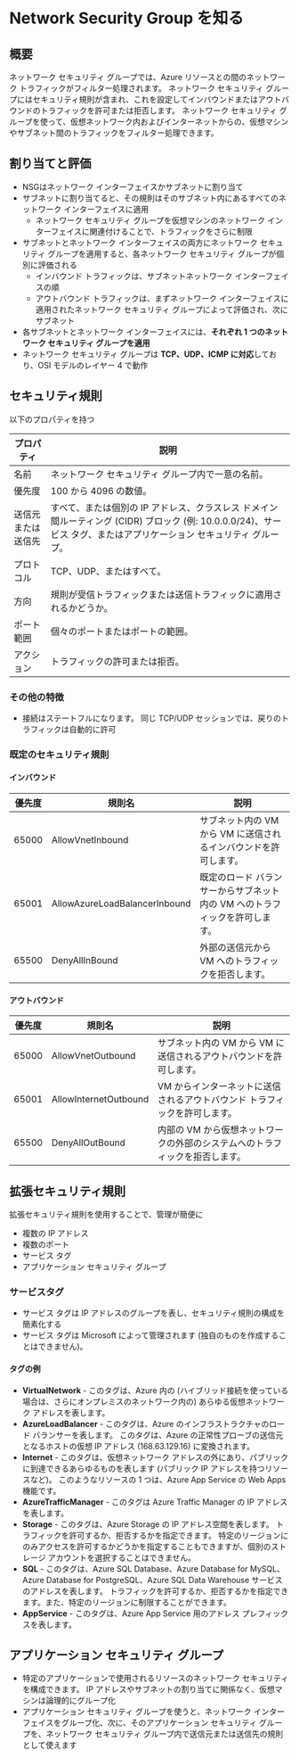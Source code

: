 # Network Security Group を知る

## 概要

ネットワーク セキュリティ グループでは、Azure リソースとの間のネットワーク トラフィックがフィルター処理されます。 ネットワーク セキュリティ グループにはセキュリティ規則が含まれ、これを設定してインバウンドまたはアウトバウンドのトラフィックを許可または拒否します。 ネットワーク セキュリティ グループを使って、仮想ネットワーク内およびインターネットからの、仮想マシンやサブネット間のトラフィックをフィルター処理できます。

## 割り当てと評価

- NSGはネットワーク インターフェイスかサブネットに割り当て
- サブネットに割り当てると、その規則はそのサブネット内にあるすべてのネットワーク インターフェイスに適用
  - ネットワーク セキュリティ グループを仮想マシンのネットワーク インターフェイスに関連付けることで、トラフィックをさらに制限
- サブネットとネットワーク インターフェイスの両方にネットワーク セキュリティ グループを適用すると、各ネットワーク セキュリティ グループが個別に評価される
  - インバウンド トラフィックは、サブネットネットワーク インターフェイスの順
  - アウトバウンド トラフィックは、まずネットワーク インターフェイスに適用されたネットワーク セキュリティ グループによって評価され、次にサブネット
- 各サブネットとネットワーク インターフェイスには、**それぞれ 1 つのネットワーク セキュリティ グループを適用**
- ネットワーク セキュリティ グループは **TCP、UDP、ICMP に対応**しており、OSI モデルのレイヤー 4 で動作

## セキュリティ規則

以下のプロパティを持つ

プロパティ | 説明
------|---
名前 | ネットワーク セキュリティ グループ内で一意の名前。
優先度 | 100 から 4096 の数値。
送信元または送信先 | すべて、または個別の IP アドレス、クラスレス ドメイン間ルーティング (CIDR) ブロック (例: 10.0.0.0/24)、サービス タグ、またはアプリケーション セキュリティ グループ。
プロトコル | TCP、UDP、またはすべて。
方向 | 規則が受信トラフィックまたは送信トラフィックに適用されるかどうか。
ポート範囲 | 個々のポートまたはポートの範囲。
アクション | トラフィックの許可または拒否。

### その他の特徴

- 接続はステートフルになります。 同じ TCP/UDP セッションでは、戻りのトラフィックは自動的に許可

### 既定のセキュリティ規則

#### インバウンド

優先度 | 規則名 | 説明
----|-----|---
65000 | AllowVnetInbound | サブネット内の VM から VM に送信されるインバウンドを許可します。
65001 | AllowAzureLoadBalancerInbound | 既定のロード バランサーからサブネット内の VM へのトラフィックを許可します。
65500 | DenyAllInBound | 外部の送信元から VM へのトラフィックを拒否します。

#### アウトバウンド

優先度 | 規則名 | 説明
----|-----|---
65000 | AllowVnetOutbound | サブネット内の VM から VM に送信されるアウトバウンドを許可します。
65001 | AllowInternetOutbound | VM からインターネットに送信されるアウトバウンド トラフィックを許可します。
65500 | DenyAllOutBound | 内部の VM から仮想ネットワークの外部のシステムへのトラフィックを拒否します。

## 拡張セキュリティ規則

拡張セキュリティ規則を使用することで、管理が簡便に

- 複数の IP アドレス
- 複数のポート
- サービス タグ
- アプリケーション セキュリティ グループ
  
### サービスタグ

- サービス タグは IP アドレスのグループを表し、セキュリティ規則の構成を簡素化する
- サービス タグは Microsoft によって管理されます (独自のものを作成することはできません)。 

#### タグの例

- **VirtualNetwork** - このタグは、Azure 内の (ハイブリッド接続を使っている場合は、さらにオンプレミスのネットワーク内の) あらゆる仮想ネットワーク アドレスを表します。
- **AzureLoadBalancer** - このタグは、Azure のインフラストラクチャのロード バランサーを表します。 このタグは、Azure の正常性プローブの送信元となるホストの仮想 IP アドレス (168.63.129.16) に変換されます。
- **Internet** - このタグは、仮想ネットワーク アドレスの外にあり、パブリックに到達できるあらゆるものを表します (パブリック IP アドレスを持つリソースなど)。 このようなリソースの 1 つは、Azure App Service の Web Apps 機能です。
- **AzureTrafficManager** - このタグは Azure Traffic Manager の IP アドレスを表します。
- **Storage** - このタグは、Azure Storage の IP アドレス空間を表します。 トラフィックを許可するか、拒否するかを指定できます。 特定のリージョンにのみアクセスを許可するかどうかを指定することもできますが、個別のストレージ アカウントを選択することはできません。
- **SQL** - このタグは、Azure SQL Database、Azure Database for MySQL、Azure Database for PostgreSQL、Azure SQL Data Warehouse サービスのアドレスを表します。 トラフィックを許可するか、拒否するかを指定できます。また、特定のリージョンに制限することができます。
- **AppService** - このタグは、Azure App Service 用のアドレス プレフィックスを表します。

## アプリケーション セキュリティ グループ

- 特定のアプリケーションで使用されるリソースのネットワーク セキュリティを構成できます。 IP アドレスやサブネットの割り当てに関係なく、仮想マシンは論理的にグループ化
- アプリケーション セキュリティ グループを使うと、ネットワーク インターフェイスをグループ化、次に、そのアプリケーション セキュリティ グループを、ネットワーク セキュリティ グループ内で送信元または送信先の規則として使えます

